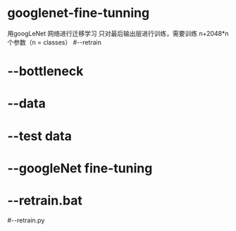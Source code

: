 # googlenet-fine-tunning
用googLeNet 网络进行迁移学习
只对最后输出层进行训练，需要训练 n+2048*n个参数（n = classes）
#--retrain
#  --bottleneck
#  --data
#  --test data
#  --googleNet fine-tuning
#  --retrain.bat
#--retrain.py
